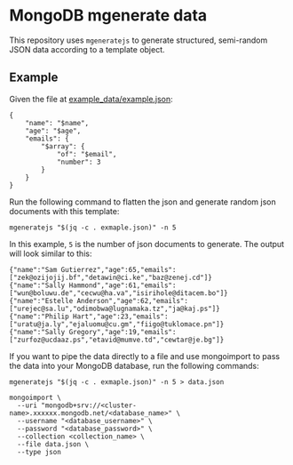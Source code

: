 # MongoDB mgenerate data

This repository uses `mgeneratejs` to generate structured, semi-random JSON data according to a template object.

## Example

Given the file at [example_data/example.json](./example_data/example.json):
```
{
    "name": "$name",
    "age": "$age",
    "emails": {
        "$array": {
            "of": "$email",
            "number": 3
        }
    }
}
```

Run the following command to flatten the json and generate random json documents with this template:
```
mgeneratejs "$(jq -c . exmaple.json)" -n 5
```
In this example, `5` is the number of json documents to generate. The output will look similar to this:
```
{"name":"Sam Gutierrez","age":65,"emails":["zek@ozijojij.bf","detawin@ci.ke","baz@zenej.cd"]}
{"name":"Sally Hammond","age":61,"emails":["wun@boluwu.de","cecwu@ha.va","isirihole@ditacem.bo"]}
{"name":"Estelle Anderson","age":62,"emails":["urejec@sa.lu","odimobwa@lugnamaka.tz","ja@kaj.ps"]}
{"name":"Philip Hart","age":23,"emails":["uratu@ja.ly","ejaluomu@cu.gm","fiigo@tuklomace.pn"]}
{"name":"Sally Gregory","age":19,"emails":["zurfoz@ucdaaz.ps","etavid@mumve.td","cewtar@je.bg"]}
```

If you want to pipe the data directly to a file and use mongoimport to pass the data into your MongoDB database, run the following commands:
```
mgeneratejs "$(jq -c . exmaple.json)" -n 5 > data.json
```
```
mongoimport \
  --uri "mongodb+srv://<cluster-name>.xxxxxx.mongodb.net/<database_name>" \
  --username "<database_username>" \
  --password "<database_password>" \
  --collection <collection_name> \
  --file data.json \
  --type json
```